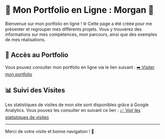 # 🌟 Mon Portfolio en Ligne : Morgan 🌟

Bienvenue sur mon portfolio en ligne ! 🌐 Cette page a été créée pour me présenter et regrouper mes différents projets. Vous y trouverez des informations sur mes compétences, mon parcours, ainsi que des exemples de mes réalisations.

## 📂 Accès au Portfolio

Vous pouvez consulter mon portfolio en ligne via le lien suivant :
[➡️ Visiter mon portfolio](https://morgancab.github.io/)

## 📊 Suivi des Visites

Les statistiques de visites de mon site sont disponibles grâce à Google Analytics. Vous pouvez les consulter en suivant ce lien :
[📈 Voir les statistiques de visites](https://analytics.google.com/analytics/web/provision/?authuser=0#/provision/create)

---

Merci de votre visite et bonne navigation ! 🚀
